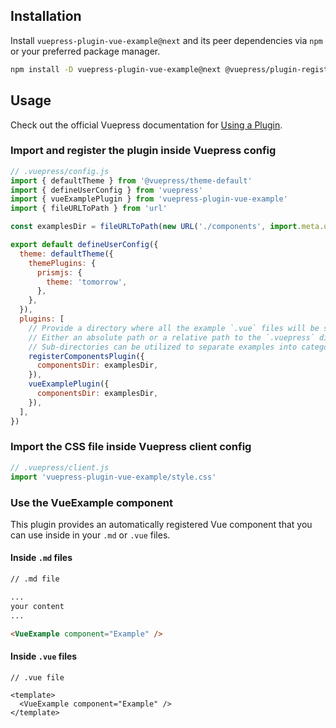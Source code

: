 ## Installation

Install `vuepress-plugin-vue-example@next` and its peer dependencies via `npm` or your preferred package manager.

```bash
npm install -D vuepress-plugin-vue-example@next @vuepress/plugin-register-components@next prismjs
```

## Usage

Check out the official Vuepress documentation for [Using a Plugin](https://vuepress.vuejs.org/plugin/using-a-plugin.html).

### Import and register the plugin inside Vuepress config

```javascript
// .vuepress/config.js
import { defaultTheme } from '@vuepress/theme-default'
import { defineUserConfig } from 'vuepress'
import { vueExamplePlugin } from 'vuepress-plugin-vue-example'
import { fileURLToPath } from 'url'

const examplesDir = fileURLToPath(new URL('./components', import.meta.url))

export default defineUserConfig({
  theme: defaultTheme({
    themePlugins: {
      prismjs: {
        theme: 'tomorrow',
      },
    },
  }),
  plugins: [
    // Provide a directory where all the example `.vue` files will be stored.
    // Either an absolute path or a relative path to the `.vuepress` directory can be used.
    // Sub-directories can be utilized to separate examples into categories.
    registerComponentsPlugin({
      componentsDir: examplesDir,
    }),
    vueExamplePlugin({
      componentsDir: examplesDir,
    }),
  ],
})
```

### Import the CSS file inside Vuepress client config

```js
// .vuepress/client.js
import 'vuepress-plugin-vue-example/style.css'
```

### Use the VueExample component

This plugin provides an automatically registered Vue component that you can use inside in your `.md` or `.vue` files.

#### Inside `.md` files

```md
// .md file

...
your content
...

<VueExample component="Example" />
```

#### Inside `.vue` files

```vue
// .vue file

<template>
  <VueExample component="Example" />
</template>
```
